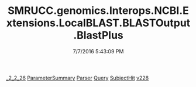 ﻿---
title: SMRUCC.genomics.Interops.NCBI.Extensions.LocalBLAST.BLASTOutput.BlastPlus
date: 7/7/2016 5:43:09 PM
---

[_2_2_26](T-SMRUCC.genomics.Interops.NCBI.Extensions.LocalBLAST.BLASTOutput.BlastPlus._2_2_26.html)
[ParameterSummary](T-SMRUCC.genomics.Interops.NCBI.Extensions.LocalBLAST.BLASTOutput.BlastPlus.ParameterSummary.html)
[Parser](T-SMRUCC.genomics.Interops.NCBI.Extensions.LocalBLAST.BLASTOutput.BlastPlus.Parser.html)
[Query](T-SMRUCC.genomics.Interops.NCBI.Extensions.LocalBLAST.BLASTOutput.BlastPlus.Query.html)
[SubjectHit](T-SMRUCC.genomics.Interops.NCBI.Extensions.LocalBLAST.BLASTOutput.BlastPlus.SubjectHit.html)
[v228](T-SMRUCC.genomics.Interops.NCBI.Extensions.LocalBLAST.BLASTOutput.BlastPlus.v228.html)
